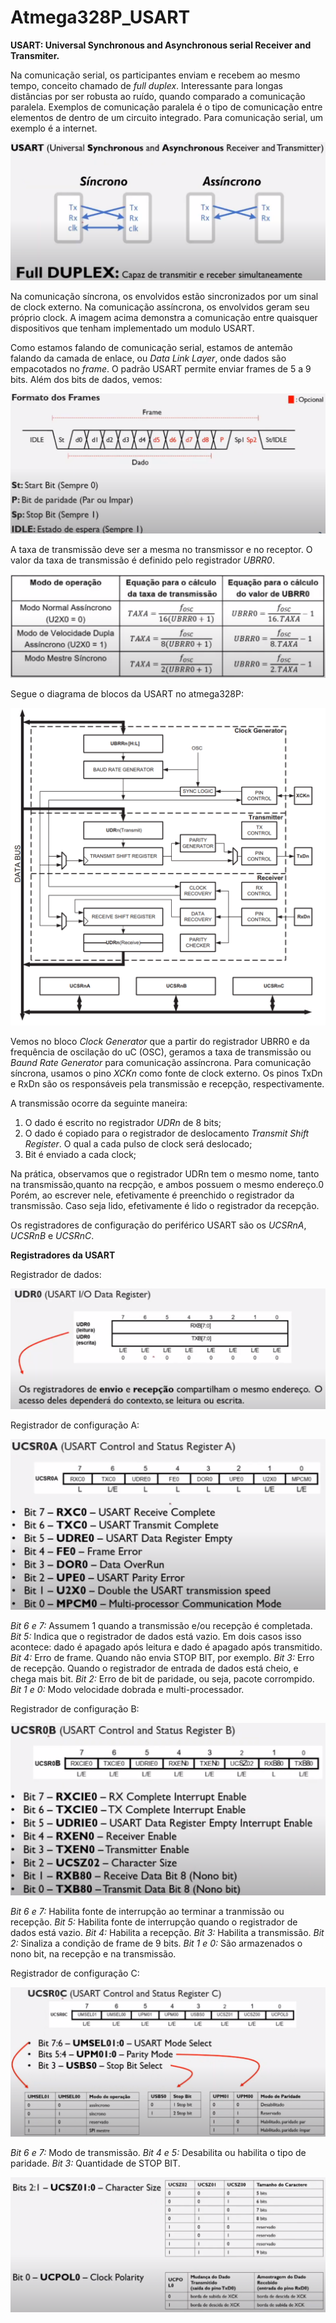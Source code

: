 # Atmega328P_USART

__USART: Universal Synchronous and Asynchronous serial Receiver and Transmiter.__

Na comunicação serial, os participantes enviam e recebem ao mesmo tempo, conceito chamado de *full duplex*. Interessante para longas distâncias por ser robusta ao ruído, quando comparado a comunicação paralela. Exemplos de comunicação paralela é o tipo de comunicação entre elementos de dentro de um circuito integrado. Para comunicação serial, um exemplo é a internet.

<img src="/imagens/imagens_texto/usart_1.png">

Na comunicação síncrona, os envolvidos estão sincronizados por um sinal de clock externo.
Na comunicação assíncrona, os envolvidos geram seu próprio clock. A imagem acima demonstra a comunicação entre quaisquer dispositivos que tenham implementado um modulo USART.

Como estamos falando de comunicação serial, estamos de antemão falando da camada de enlace, ou *Data Link Layer*, onde dados são empacotados no *frame*. O padrão USART permite enviar frames de 5 a 9 bits. Além dos bits de dados, vemos:

<img src="/imagens/imagens_texto/usart_2.png">

A taxa de transmissão deve ser a mesma no transmissor e no receptor. O valor da taxa de transmissão é definido pelo registrador *UBRR0*.

<img src="/imagens/imagens_texto/usart_3.png">

Segue o diagrama de blocos da USART no atmega328P:

<img src="/imagens/imagens_texto/usart_4.png">

Vemos no bloco *Clock Generator* que a partir do registrador UBRR0 e da frequência de oscilação do uC (OSC), geramos a taxa de transmissão ou *Baund Rate Generator* para comunicação assíncrona. Para comunicação síncrona, usamos o pino *XCKn* como fonte de clock externo. Os pinos TxDn e RxDn são os responsáveis pela transmissão e recepção, respectivamente.

A transmissão ocorre da seguinte maneira:
1) O dado é escrito no registrador *UDRn* de 8 bits;
2) O dado é copiado para o registrador de deslocamento *Transmit Shift Register*. O qual a cada pulso de clock será deslocado;
3) Bit é enviado a cada clock;

Na prática, observamos que o registrador UDRn tem o mesmo nome, tanto na transmissão,quanto na recpção, e ambos possuem o mesmo endereço.0 Porém, ao escrever nele, efetivamente é preenchido o registrador da transmissão. Caso seja lido, efetivamente é lido o registrador da recepção.

Os registradores de configuração do periférico USART são os *UCSRnA*, *UCSRnB* e *UCSRnC*.

__Registradores da USART__

Registrador de dados:

<img src="/imagens/imagens_texto/usart_5.png">

Registrador de configuração A:

<img src="/imagens/imagens_texto/usart_6.png">

*Bit 6 e 7:* Assumem 1 quando a transmissão e/ou recepção é completada.
*Bit 5:* Indica que o registrador de dados está vazio. Em dois casos isso acontece: dado é apagado após leitura e dado é apagado após transmitido.
*Bit 4:* Erro de frame. Quando não envia STOP BIT, por exemplo.
*Bit 3:* Erro de recepção. Quando o registrador de entrada de dados está cheio, e chega mais bit.
*Bit 2:* Erro de bit de paridade, ou seja, pacote corrompido.
*Bit 1 e 0:* Modo velocidade dobrada e multi-processador.

Registrador de configuração B:

<img src="/imagens/imagens_texto/usart_7.png">

*Bit 6 e 7:* Habilita fonte de interrupção ao terminar a tranmissão ou recepção.
*Bit 5:* Habilita fonte de interrupção quando o registrador de dados está vazio.
*Bit 4:* Habilita a recepção.
*Bit 3:* Habilita a transmissão.
*Bit 2:* Sinaliza a condição de frame de 9 bits.
*Bit 1 e 0:* São armazenados o nono bit, na recepção e na transmissão.

Registrador de configuração C:

<img src="/imagens/imagens_texto/usart_8.png">

*Bit 6 e 7:* Modo de transmissão.
*Bit 4 e 5:* Desabilita ou habilita o tipo de paridade.
*Bit 3:* Quantidade de STOP BIT.

<img src="/imagens/imagens_texto/usart_9.png">









